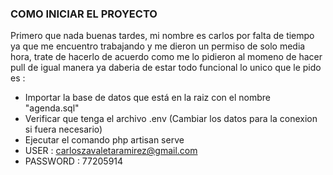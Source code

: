 
### COMO INICIAR EL PROYECTO ###
Primero que nada buenas tardes, mi nombre es carlos por falta de tiempo ya que me encuentro trabajando y me dieron un permiso de solo media hora, trate de hacerlo de acuerdo como me lo pidieron al momeno de hacer pull de igual manera ya daberia de estar todo funcional lo unico que le pido es :
* Importar la base de datos que está en la raiz con el nombre "agenda.sql"
* Verificar que tenga el archivo .env (Cambiar los datos para la conexion si fuera necesario)
* Ejecutar el comando php artisan serve
* USER : carloszavaletaramirez@gmail.com
* PASSWORD : 77205914
